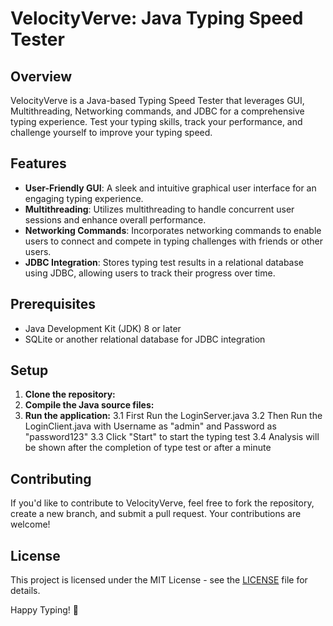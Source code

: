 # VelocityVerve: Java Typing Speed Tester

## Overview

VelocityVerve is a Java-based Typing Speed Tester that leverages GUI, Multithreading, Networking commands, and JDBC for a comprehensive typing experience. Test your typing skills, track your performance, and challenge yourself to improve your typing speed.

## Features

- **User-Friendly GUI**: A sleek and intuitive graphical user interface for an engaging typing experience.
- **Multithreading**: Utilizes multithreading to handle concurrent user sessions and enhance overall performance.
- **Networking Commands**: Incorporates networking commands to enable users to connect and compete in typing challenges with friends or other users.
- **JDBC Integration**: Stores typing test results in a relational database using JDBC, allowing users to track their progress over time.

## Prerequisites

- Java Development Kit (JDK) 8 or later
- SQLite or another relational database for JDBC integration

## Setup

1. **Clone the repository:**
2. **Compile the Java source files:**
3. **Run the application:**
    3.1 First Run the LoginServer.java
    3.2 Then Run the LoginClient.java with Username as "admin" and Password as "password123"
    3.3 Click "Start" to start the typing test
    3.4 Analysis will be shown after the completion of type test or after a minute

## Contributing

If you'd like to contribute to VelocityVerve, feel free to fork the repository, create a new branch, and submit a pull request. Your contributions are welcome!

## License

This project is licensed under the MIT License - see the [LICENSE](LICENSE) file for details.

Happy Typing! 🚀
